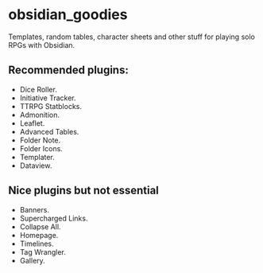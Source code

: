 # obsidian_goodies
Templates, random tables, character sheets and other stuff for playing solo RPGs with Obsidian.

## Recommended plugins:

- Dice Roller.
- Initiative Tracker.
- TTRPG Statblocks.
- Admonition.
- Leaflet.
- Advanced Tables.
- Folder Note.
- Folder Icons.
- Templater.
- Dataview.

## Nice plugins but not essential

- Banners.
- Supercharged Links.
- Collapse All.
- Homepage.
- Timelines.
- Tag Wrangler.
- Gallery.